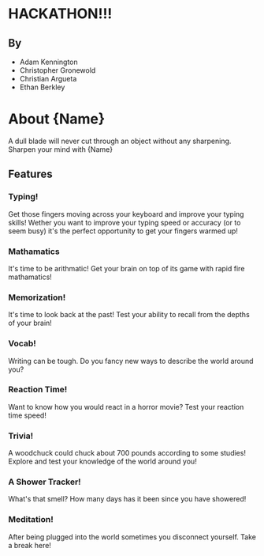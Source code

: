 # HACKATHON!!!

## By

-   Adam Kennington
-   Christopher Gronewold
-   Christian Argueta
-   Ethan Berkley

# About {Name}
A dull blade will never cut through an object without any sharpening. Sharpen your mind with {Name}

## Features

### Typing!

Get those fingers moving across your keyboard and improve your typing skills! Wether you want to improve your typing speed or accuracy (or to seem busy) it's the perfect opportunity to get your fingers warmed up!

### Mathamatics

It's time to be arithmatic! Get your brain on top of its game with rapid fire mathamatics!

### Memorization!

It's time to look back at the past! Test your ability to recall from the depths of your brain!

### Vocab!

Writing can be tough. Do you fancy new ways to describe the world around you?

### Reaction Time!

Want to know how you would react in a horror movie? Test your reaction time speed!

### Trivia!

A woodchuck could chuck about 700 pounds according to some studies! Explore and test your knowledge of the world around you!

### A Shower Tracker!

What's that smell? How many days has it been since you have showered!

### Meditation!

After being plugged into the world sometimes you disconnect yourself. Take a break here!
